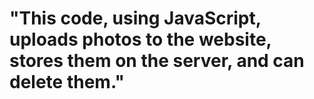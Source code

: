 # "This code, using JavaScript, uploads photos to the website, stores them on the server, and can delete them."
